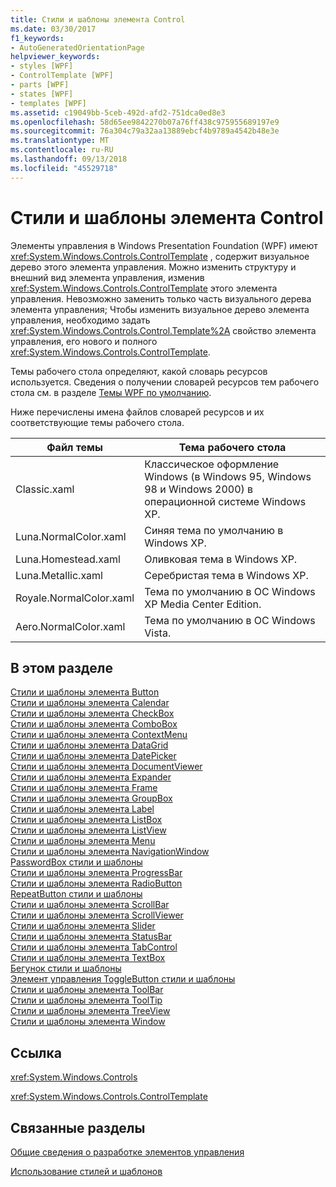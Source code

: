 ```yaml
---
title: Стили и шаблоны элемента Control
ms.date: 03/30/2017
f1_keywords:
- AutoGeneratedOrientationPage
helpviewer_keywords:
- styles [WPF]
- ControlTemplate [WPF]
- parts [WPF]
- states [WPF]
- templates [WPF]
ms.assetid: c19049bb-5ceb-492d-afd2-751dca0ed8e3
ms.openlocfilehash: 58d65ee9842270b07a76ff438c975955689197e9
ms.sourcegitcommit: 76a304c79a32aa13889ebcf4b9789a4542b48e3e
ms.translationtype: MT
ms.contentlocale: ru-RU
ms.lasthandoff: 09/13/2018
ms.locfileid: "45529718"
---
```

# <a name="control-styles-and-templates"></a>Стили и шаблоны элемента Control
Элементы управления в Windows Presentation Foundation (WPF) имеют <xref:System.Windows.Controls.ControlTemplate> , содержит визуальное дерево этого элемента управления. Можно изменить структуру и внешний вид элемента управления, изменив <xref:System.Windows.Controls.ControlTemplate> этого элемента управления. Невозможно заменить только часть визуального дерева элемента управления; Чтобы изменить визуальное дерево элемента управления, необходимо задать <xref:System.Windows.Controls.Control.Template%2A> свойство элемента управления, его нового и полного <xref:System.Windows.Controls.ControlTemplate>.  
  
 Темы рабочего стола определяют, какой словарь ресурсов используется. Сведения о получении словарей ресурсов тем рабочего стола см. в разделе [Темы WPF по умолчанию](https://go.microsoft.com/fwlink/?LinkID=158252).  
  
 Ниже перечислены имена файлов словарей ресурсов и их соответствующие темы рабочего стола.  
  
|Файл темы|Тема рабочего стола|  
|----------------|-------------------|  
|Classic.xaml|Классическое оформление Windows (в Windows 95, Windows 98 и Windows 2000) в операционной системе Windows XP.|  
|Luna.NormalColor.xaml|Синяя тема по умолчанию в Windows XP.|  
|Luna.Homestead.xaml|Оливковая тема в Windows XP.|  
|Luna.Metallic.xaml|Серебристая тема в Windows XP.|  
|Royale.NormalColor.xaml|Тема по умолчанию в ОС Windows XP Media Center Edition.|  
|Aero.NormalColor.xaml|Тема по умолчанию в ОС Windows Vista.|  
  
## <a name="in-this-section"></a>В этом разделе  
 [Стили и шаблоны элемента Button](../../../../docs/framework/wpf/controls/button-styles-and-templates.md)  
 [Стили и шаблоны элемента Calendar](../../../../docs/framework/wpf/controls/calendar-styles-and-templates.md)  
 [Стили и шаблоны элемента CheckBox](../../../../docs/framework/wpf/controls/checkbox-styles-and-templates.md)  
 [Стили и шаблоны элемента ComboBox](../../../../docs/framework/wpf/controls/combobox-styles-and-templates.md)  
 [Стили и шаблоны элемента ContextMenu](../../../../docs/framework/wpf/controls/contextmenu-styles-and-templates.md)  
 [Стили и шаблоны элемента DataGrid](../../../../docs/framework/wpf/controls/datagrid-styles-and-templates.md)  
 [Стили и шаблоны элемента DatePicker](../../../../docs/framework/wpf/controls/datepicker-styles-and-templates.md)  
 [Стили и шаблоны элемента DocumentViewer](../../../../docs/framework/wpf/controls/documentviewer-styles-and-templates.md)  
 [Стили и шаблоны элемента Expander](../../../../docs/framework/wpf/controls/expander-styles-and-templates.md)  
 [Стили и шаблоны элемента Frame](../../../../docs/framework/wpf/controls/frame-styles-and-templates.md)  
 [Стили и шаблоны элемента GroupBox](../../../../docs/framework/wpf/controls/groupbox-styles-and-templates.md)  
 [Стили и шаблоны элемента Label](../../../../docs/framework/wpf/controls/label-styles-and-templates.md)  
 [Стили и шаблоны элемента ListBox](../../../../docs/framework/wpf/controls/listbox-styles-and-templates.md)  
 [Стили и шаблоны элемента ListView](../../../../docs/framework/wpf/controls/listview-styles-and-templates.md)  
 [Стили и шаблоны элемента Menu](../../../../docs/framework/wpf/controls/menu-styles-and-templates.md)  
 [Стили и шаблоны элемента NavigationWindow](../../../../docs/framework/wpf/controls/navigationwindow-styles-and-templates.md)  
 [PasswordBox стили и шаблоны](../../../../docs/framework/wpf/controls/passwordbox-syles-and-templates.md)  
 [Стили и шаблоны элемента ProgressBar](../../../../docs/framework/wpf/controls/progressbar-styles-and-templates.md)  
 [Стили и шаблоны элемента RadioButton](../../../../docs/framework/wpf/controls/radiobutton-styles-and-templates.md)  
 [RepeatButton стили и шаблоны](../../../../docs/framework/wpf/controls/repeatbutton-syles-and-templates.md)  
 [Стили и шаблоны элемента ScrollBar](../../../../docs/framework/wpf/controls/scrollbar-styles-and-templates.md)  
 [Стили и шаблоны элемента ScrollViewer](../../../../docs/framework/wpf/controls/scrollviewer-styles-and-templates.md)  
 [Стили и шаблоны элемента Slider](../../../../docs/framework/wpf/controls/slider-styles-and-templates.md)  
 [Стили и шаблоны элемента StatusBar](../../../../docs/framework/wpf/controls/statusbar-styles-and-templates.md)  
 [Стили и шаблоны элемента TabControl](../../../../docs/framework/wpf/controls/tabcontrol-styles-and-templates.md)  
 [Стили и шаблоны элемента TextBox](../../../../docs/framework/wpf/controls/textbox-styles-and-templates.md)  
 [Бегунок стили и шаблоны](../../../../docs/framework/wpf/controls/thumb-syles-and-templates.md)  
 [Элемент управления ToggleButton стили и шаблоны](../../../../docs/framework/wpf/controls/togglebutton-syles-and-templates.md)  
 [Стили и шаблоны элемента ToolBar](../../../../docs/framework/wpf/controls/toolbar-styles-and-templates.md)  
 [Стили и шаблоны элемента ToolTip](../../../../docs/framework/wpf/controls/tooltip-styles-and-templates.md)  
 [Стили и шаблоны элемента TreeView](../../../../docs/framework/wpf/controls/treeview-styles-and-templates.md)  
 [Стили и шаблоны элемента Window](../../../../docs/framework/wpf/controls/window-styles-and-templates.md)  
  
## <a name="reference"></a>Ссылка  
 <xref:System.Windows.Controls>  
  
 <xref:System.Windows.Controls.ControlTemplate>  
  
## <a name="related-sections"></a>Связанные разделы  
 [Общие сведения о разработке элементов управления](../../../../docs/framework/wpf/controls/control-authoring-overview.md)  
  
 [Использование стилей и шаблонов](../../../../docs/framework/wpf/controls/styling-and-templating.md)
